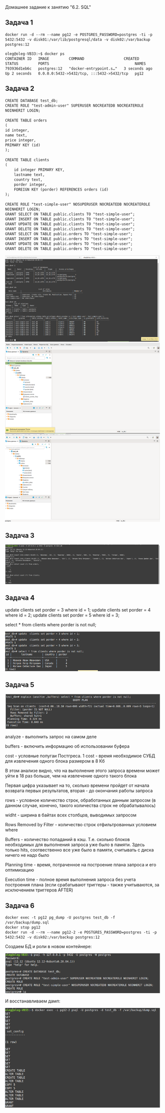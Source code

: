 Домашнее задание к занятию "6.2. SQL"

## Задача 1

```
docker run -d --rm --name pg12 -e POSTGRES_PASSWORD=postgres -ti -p 5432:5432 -v disk01:/var/lib/postgresql/data -v disk02:/var/backup postgres:12
```
```
oleg@oleg-VB33:~$ docker ps
CONTAINER ID   IMAGE         COMMAND                  CREATED         STATUS         PORTS                                       NAMES
793936d1eb6c   postgres:12   "docker-entrypoint.s…"   3 seconds ago   Up 2 seconds   0.0.0.0:5432->5432/tcp, :::5432->5432/tcp   pg12

```

## Задача 2
```
CREATE DATABASE test_db;
CREATE ROLE "test-admin-user" SUPERUSER NOCREATEDB NOCREATEROLE NOINHERIT LOGIN;

CREATE TABLE orders 
(
id integer, 
name text, 
price integer, 
PRIMARY KEY (id) 
);

CREATE TABLE clients 
(
	id integer PRIMARY KEY,
	lastname text,
	country text,
	porder integer,
	FOREIGN KEY (porder) REFERENCES orders (id)
);

CREATE ROLE "test-simple-user" NOSUPERUSER NOCREATEDB NOCREATEROLE NOINHERIT LOGIN;
GRANT SELECT ON TABLE public.clients TO "test-simple-user";
GRANT INSERT ON TABLE public.clients TO "test-simple-user";
GRANT UPDATE ON TABLE public.clients TO "test-simple-user";
GRANT DELETE ON TABLE public.clients TO "test-simple-user";
GRANT SELECT ON TABLE public.orders TO "test-simple-user";
GRANT INSERT ON TABLE public.orders TO "test-simple-user";
GRANT UPDATE ON TABLE public.orders TO "test-simple-user";
GRANT DELETE ON TABLE public.orders TO "test-simple-user";
```

![psql](./6-2-1.png)
![psql](./6-2-2.png)
![psql](./6-2-3.png)

## Задача 3

![psql](./6-2-4.png)

## Задача 4

update  clients set porder = 3 where id = 1;
update  clients set porder = 4 where id = 2;
update  clients set porder = 5 where id = 3;

select * from clients where porder is not null;

![psql](./6-2-5.png)

## Задача 5

![psql](./6-2-6.png)

analyze - выполнить запрос на самом деле

buffers - включить информацию об использовании буфера

сost - условные попугаи Постгреса. 1 cost - время необходимое СУБД для извлечения одного блока размером в 8 Кб

В этом анализе видно, что на выполнение этого запроса времени может уйти в 18 раз больше, чем на извлечение одного такого блока

Первая цифра указывает на то, сколько времени пройдет от начала возврата первых результатов, вторая - до окончания работы запроса

rows - условное количество строк, обработанных данным запросом (в данном случае, конечно, такого количества строк не обрабатывалось)

widht - ширина в байтах всех столбцов, выводимых запросом

Rows Removed by Filter - количество строк отфильтрованных условием where

Buffers - количество попаданий в кэш. Т.е. сколько блоков необходимых для выполнения запроса уже было в памяти. Здесь только hits, соотвественно все уже было в памяти, считывать с диска ничего не надо было

Planning time - время, потраченное на построение плана запроса и его оптимизацию

Execution time - полное время выполнения запроса без учета построения плана (если срабатывают триггеры - также учитываются, за исключением триггеров AFTER)



## Задача 6
```
docker exec -t pg12 pg_dump -U postgres test_db -f /var/backup/dump.sql
docker stop pg12
docker run -d --rm --name pg12-2 -e POSTGRES_PASSWORD=postgres -ti -p 5432:5432 -v disk02:/var/backup postgres:12
```
Создаем БД и роли в новом контейнере:

![psql](./6-2-7.png)

И восстанавливаем дамп:

![psql](./6-2-8.png)
